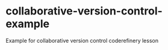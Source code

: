 # collaborative-version-control-example
Example for collaborative version control coderefinery lesson
